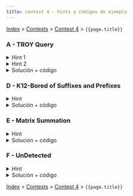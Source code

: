 ```yaml
---
title: contest 4 - hints y códigos de ejemplo
---
```

[Index](../index) > [Contests](../contests) > [Contest 4](../contests#contest-4) > ```{{page.title}}```

### A - TROY Query
<details> 
  <summary>Hint 1</summary>
  Noten que en vez de pensar en la cantidad de veces que cada fila/columna fue actualizada para llegar a la configuración actual, sólo importa la paridad de estas actualizaciones. Es decir, si fueron updateadas una cantidad par o impar de veces.
</details>
<details> 
  <summary>Hint 2</summary>
  Si una celda marca +1 entonces fue actualizada una cantidad par de veces, sólo hay 2 formas de que esto pase, que su fila y columna respectivas ambas hayan sido actualizadas una cantidad par de veces o que ambas hayan sido actualizadas una cantidad impar de veces (de esta forma la suma es par). De la misma forma, si la celda marca -1, la suma debe ser impar, por lo que una debe ser impar y la otra par. Piensen en cómo llevar registro de estas implicancias de forma que sea fácil chequear en caso de una contradicción.
</details>
<details> 
  <summary>Solución + código</summary>
  Podemos registrar las implicancias como conjuntos de un Union Find. Es decir, generamos inicialmente 2 (R + C) conjuntos, dos para cada fila y columna, que representan la posibilidad de que sean par o impar. Cuando vemos el valor de una celda unimos los conjuntos correspondientes según el hint 2, de forma que conceptualmente estamos creando conjuntos de posibles valores que si pasan deben hacerlo juntos para no contradecir los registros. Si en algún momento juntamos a una fila o columna par con su misma fila o columna impar entonces tenemos una contradicción, desde ese momento en adelante la respuesta es siempre "No".
  <a href="https://github.com/BenjaminRubio/CompetitiveProgramming/blob/master/Problems/Codeforces/TROYQuery.cpp">Código de ejemplo</a>
</details>

### D - K12-Bored of Suffixes and Prefixes
<details> 
  <summary>Hint</summary>
  Notemos que si mantenemos la matriz con valores correspondientes al número de cada letra (A: 1, B: 2, ...) en vez de la letra en si, la consulta que se pide es equivalente a simplemente la suma en esa región.
</details>
<details> 
  <summary>Solución + código</summary>
  Podemos mantener registro segun el Hint en un Fenwick Tree 2D. Cada update será realizar N updates a lo largo de la fila/columna correspondiente. Cada consulta será devolver la suma en esa región.
  <a href="https://github.com/BenjaminRubio/CompetitiveProgramming/blob/master/Problems/SPOJ/K12-BoredOfSuffixesAndPrefixes.cpp">Código de ejemplo</a>
</details>

### E - Matrix Summation
<details> 
  <summary>Hint</summary>
  Deben ocupar directamente una de las estructuras explicadas en clase en este problema.
</details>
<details> 
  <summary>Solución + código</summary>
  Basta con ocupar directamente un Fenwick Tree 2D para sumas.
  <a href="https://github.com/BenjaminRubio/CompetitiveProgramming/blob/master/Problems/SPOJ/MatrixSumation.cpp">Código de ejemplo</a>
</details>

### F - UnDetected
<details> 
  <summary>Hint</summary>
  Podemos pensar que el momento en que ya no voy a ser capaz de cruzar el campo es cuando los robots activados cubren completamente el campo en una "linea", es decir separan la mitad inferior de la superior. Deben pensar en una forma de ir actualizando una estructura para cada sensor extra que agreguen de forma de poder detectar cuando se forme una barrera rápidamente.
</details>
<details> 
  <summary>Solución + código</summary>
  Podemos pensar en N + 2 conjuntos en un Union Find, uno por cada sensor y uno para el lado izquierdo y derecho del campo. Cada vez que activamos un sensor verificamos si choca con alguno de los lados o con alguno de los sensores activos, en caso de hacerlo unimos los conjuntos correspondientes. Si en algún momento el conjunto correspondiente al borde izquierdo y al derecho son unidos, sabemos que se formó una barrera y ya no se podrá cruzar.
  <a href="https://github.com/BenjaminRubio/CompetitiveProgramming/blob/master/Problems/Kattis/UnDetected.cpp">Código de ejemplo</a>
</details>

<!-- ### H - Cut Inequality Down
<details> 
  <summary>Hint</summary>   
</details>
<details> 
  <summary>Solución + código</summary>
  <a href="">Código de ejemplo</a>
</details> -->

<!-- <details> 
  <summary>Hint</summary>   
</details>
<details> 
  <summary>Solución + código</summary>
  <a href="">Código de ejemplo</a>
</details> -->

[Index](../index) > [Contests](../contests) > [Contest 4](../contests#contest-4) > ```{{page.title}}```
